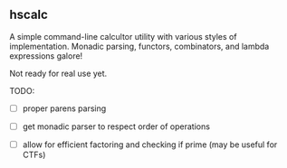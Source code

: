 ## hscalc
A simple command-line calcultor utility with various styles of implementation. Monadic parsing, functors, combinators, and lambda expressions galore!

Not ready for real use yet.

TODO:

- [ ] proper parens parsing
- [ ] get monadic parser to respect order of operations
- [ ] allow for efficient factoring and checking if prime (may be useful for CTFs)


